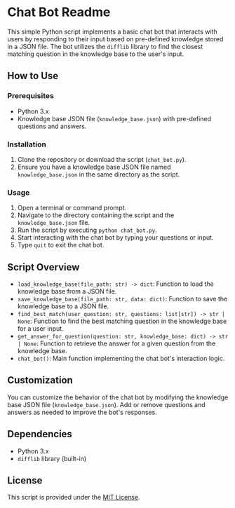 # Chat Bot Readme

This simple Python script implements a basic chat bot that interacts with users by responding to their input based on pre-defined knowledge stored in a JSON file. The bot utilizes the `difflib` library to find the closest matching question in the knowledge base to the user's input.

## How to Use

### Prerequisites

- Python 3.x
- Knowledge base JSON file (`knowledge_base.json`) with pre-defined questions and answers.

### Installation

1. Clone the repository or download the script (`chat_bot.py`).
2. Ensure you have a knowledge base JSON file named `knowledge_base.json` in the same directory as the script.

### Usage

1. Open a terminal or command prompt.
2. Navigate to the directory containing the script and the `knowledge_base.json` file.
3. Run the script by executing `python chat_bot.py`.
4. Start interacting with the chat bot by typing your questions or input.
5. Type `quit` to exit the chat bot.

## Script Overview

- `load_knowledge_base(file_path: str) -> dict`: Function to load the knowledge base from a JSON file.
- `save_knowledge_base(file_path: str, data: dict)`: Function to save the knowledge base to a JSON file.
- `find_best_match(user_question: str, questions: list[str]) -> str | None`: Function to find the best matching question in the knowledge base for a user input.
- `get_answer_for_question(question: str, knowledge_base: dict) -> str | None`: Function to retrieve the answer for a given question from the knowledge base.
- `chat_bot()`: Main function implementing the chat bot's interaction logic.

## Customization

You can customize the behavior of the chat bot by modifying the knowledge base JSON file (`knowledge_base.json`). Add or remove questions and answers as needed to improve the bot's responses.

## Dependencies

- Python 3.x
- `difflib` library (built-in)

## License

This script is provided under the [MIT License](LICENSE).
